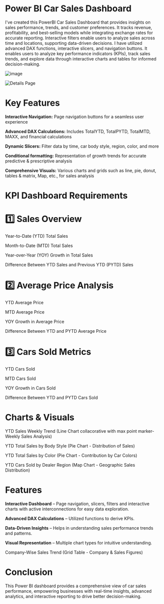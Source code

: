 # Power BI Car Sales Dashboard
I've created this PowerBI Car Sales Dashboard that provides insights on sales performance, trends, and customer preferences. It tracks revenue, profitability, and best-selling models while integrating exchange rates for accurate reporting. Interactive filters enable users to analyze sales across time and locations, supporting data-driven decisions. I have utilized advanced DAX functions, interactive slicers, and navigation buttons. It enables users to analyze key performance indicators (KPIs), track sales trends, and explore data through interactive charts and tables for informed decision-making.

![image](https://github.com/user-attachments/assets/fe087487-f15f-462c-8ef1-c4d1f63b948f)

![Details Page](https://github.com/user-attachments/assets/eb0c5c58-a91c-4f3c-9a69-a07a184c9a8a)


# Key Features

**Interactive Navigation:** Page navigation buttons for a seamless user experience

**Advanced DAX Calculations:** Includes TotalYTD, TotalPYTD, TotalMTD, MAXX, and financial calculations

**Dynamic Slicers:** Filter data by time, car body style, region, color, and more

**Conditional formatting:** Representation of growth trends for accurate predictive & prescriptive analysis 

**Comprehensive Visuals:** Various charts and grids such as line, pie, donut, tables & matrix, Map, etc., for sales analysis

# KPI Dashboard Requirements

# 1️⃣ Sales Overview

Year-to-Date (YTD) Total Sales

Month-to-Date (MTD) Total Sales

Year-over-Year (YOY) Growth in Total Sales

Difference Between YTD Sales and Previous YTD (PYTD) Sales

# 2️⃣ Average Price Analysis

YTD Average Price

MTD Average Price

YOY Growth in Average Price

Difference Between YTD and PYTD Average Price

# 3️⃣ Cars Sold Metrics

YTD Cars Sold

MTD Cars Sold

YOY Growth in Cars Sold

Difference Between YTD and PYTD Cars Sold

# Charts & Visuals

YTD Sales Weekly Trend (Line Chart collacorative with max point marker- Weekly Sales Analysis)

YTD Total Sales by Body Style (Pie Chart - Distribution of Sales)

YTD Total Sales by Color (Pie Chart - Contribution by Car Colors)

YTD Cars Sold by Dealer Region (Map Chart - Geographic Sales Distribution)

# Features

**Interactive Dashboard** – Page navigation, slicers, filters and interactive charts with active interconnections for easy data exploration.

**Advanced DAX Calculations** – Utilized functions to derive KPIs.

**Data-Driven Insights** – Helps in understanding sales performance trends and patterns.

**Visual Representation** – Multiple chart types for intuitive understanding.


Company-Wise Sales Trend (Grid Table - Company & Sales Figures)

# Conclusion

This Power BI dashboard provides a comprehensive view of car sales performance, empowering businesses with real-time insights, advanced analytics, and interactive reporting to drive better decision-making.
